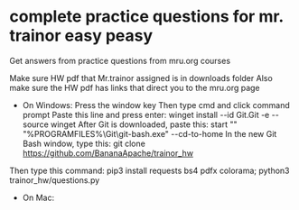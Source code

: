 # complete practice questions for mr. trainor easy peasy
Get answers from practice questions from mru.org courses

Make sure HW pdf that Mr.trainor assigned is in downloads folder
Also make sure the HW pdf has links that direct you to the mru.org page

- On Windows:
Press the window key
Then type cmd and click command prompt
Paste this line and press enter: winget install --id Git.Git -e --source winget
After Git is downloaded, paste this: start "" "%PROGRAMFILES%\Git\git-bash.exe" --cd-to-home
In the new Git Bash window, type this: git clone https://github.com/BananaApache/trainor_hw

Then type this command: pip3 install requests bs4 pdfx colorama; python3 trainor_hw/questions.py

- On Mac:
